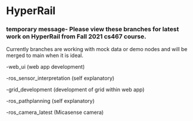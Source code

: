 # HyperRail

### temporary message- Please view these branches for latest work on HyperRail from Fall 2021 cs467 course.
Currently branches are working with mock data or demo nodes and will be merged to main when it is ideal.

-web_ui (web app development)

-ros_sensor_interpretation (self explanatory)

-grid_development (development of grid within web app)

-ros_pathplanning (self explanatory)

-ros_camera_latest (Micasense camera)


